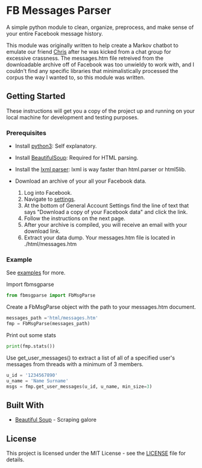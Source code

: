 # FB Messages Parser

A simple python module to clean, organize, preprocess, and make sense of your entire Facebook message history.

This module was originally written to help create a Markov chatbot to emulate our friend [Chris](https://github.com/chrisbeard) after he was kicked from a chat group for excessive crassness.
The messages.htm file retreived from the downloadable archive off of Facebook was too unwieldy to work with, and I couldn't find any specific libraries that minimalistically processed the corpus the way I wanted to, so this module was written.

## Getting Started

These instructions will get you a copy of the project up and running on your local machine for development and testing purposes.

### Prerequisites

 - Install [python3](https://www.python.org/downloads/): Self explanatory.

 - Install [BeautifulSoup](https://www.crummy.com/software/BeautifulSoup/bs4/doc/#installing-beautiful-soup): Required for HTML parsing.

 - Install the [lxml parser](http://lxml.de/installation.html): lxml is way faster than html.parser or html5lib.

 - Download an archive of your all your Facebook data.
    1. Log into Facebook.
    2. Navigate to [settings](https://www.facebook.com/settings).
    3. At the bottom of General Account Settings find the line of text that says "Download a copy of your Facebook data" and click the link.
    4. Follow the instructions on the next page.
    5. After your archive is compiled, you will receive an email with your download link.
    6. Extract your data dump. Your messages.htm file is located in ./html/messages.htm

### Example

See [examples](./examples/) for more.

Import fbmsgparse
```python
from fbmsgparse import FbMsgParse
```
Create a FbMsgParse object with the path to your messages.htm document.
```python
messages_path ='html/messages.htm'
fmp = FbMsgParse(messages_path)
```
Print out some stats
```python
print(fmp.stats())
```
Use get_user_messages() to extract a list of all of a specified user's messages from threads with a minimum of 3 members.
```python
u_id = '1234567890'
u_name = 'Name Surname'
msgs = fmp.get_user_messages(u_id, u_name, min_size=3)
```


## Built With

* [Beautiful Soup](https://www.crummy.com/software/BeautifulSoup/) - Scraping galore


## License

This project is licensed under the MIT License - see the [LICENSE](./LICENSE) file for details.
